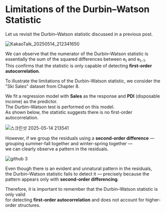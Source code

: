 # Limitations of the Durbin–Watson Statistic

Let us revisit the Durbin–Watson statistic discussed in a previous post.

![KakaoTalk_20250514_212341650](https://github.com/user-attachments/assets/7d43278b-aabb-415f-babb-5538bcb74c11)

We can observe that the numerator of the Durbin–Watson statistic is essentially the sum of the squared differences between e<sub>t</sub> and e<sub>t−1</sub>.  
This confirms that the statistic is only capable of detecting **first-order autocorrelation**.

To illustrate the limitations of the Durbin–Watson statistic, we consider the "Ski Sales" dataset from Chapter 8.

We fit a regression model with **Sales** as the response and **PDI** (disposable income) as the predictor.  
The Durbin–Watson test is performed on this model.  
As shown below, the statistic suggests there is no first-order autocorrelation.

![스크린샷 2025-05-14 213541](https://github.com/user-attachments/assets/d18565fd-3690-4f4b-a1c0-142dcb8e4d04)

However, if we group the residuals using a **second-order difference** — grouping summer-fall together and winter-spring together —  
we can clearly observe a pattern in the residuals.

![github 3](https://github.com/user-attachments/assets/affd2ab5-87a6-42d1-9c3f-492e5ed64c99)

Even though there is an evident and unnatural pattern in the residuals,  
the Durbin–Watson statistic fails to detect it — precisely because the pattern appears only with **second-order differencing**.

Therefore, it is important to remember that the Durbin–Watson statistic is only valid  
for detecting **first-order autocorrelation** and does not account for higher-order structures.
